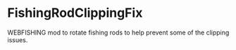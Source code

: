 # FishingRodClippingFix
WEBFISHING mod to rotate fishing rods to help prevent some of the clipping issues.
